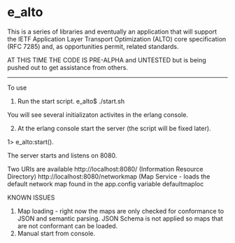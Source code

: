 e_alto
======

This is a series of libraries and eventually an application that will 
support the IETF Application Layer Transport Optimization (ALTO) core
specification (RFC 7285) and, as opportunities permit, related 
standards.

AT THIS TIME THE CODE IS PRE-ALPHA and UNTESTED but is being pushed out 
to get assistance from others.

-----
To use 
1. Run the start script.
e_alto$ ./start.sh

You will see several initializaton activites in the erlang console.

2. At the erlang console start the server (the script will be fixed 
later).
  
1> e_alto:start().

The server starts and listens on 8080.

Two URIs are available 
http://localhost:8080/ (Information Resource Directory)
http://localhost:8080/networkmap (Map Service - loads the default 
network map found in the app.config variable defaultmaploc

KNOWN ISSUES
1. Map loading - right now the maps are only checked for conformance to
JSON and semantic parsing.  JSON Schema is not applied so maps that are 
not conformant can be loaded.
2. Manual start from console. 
